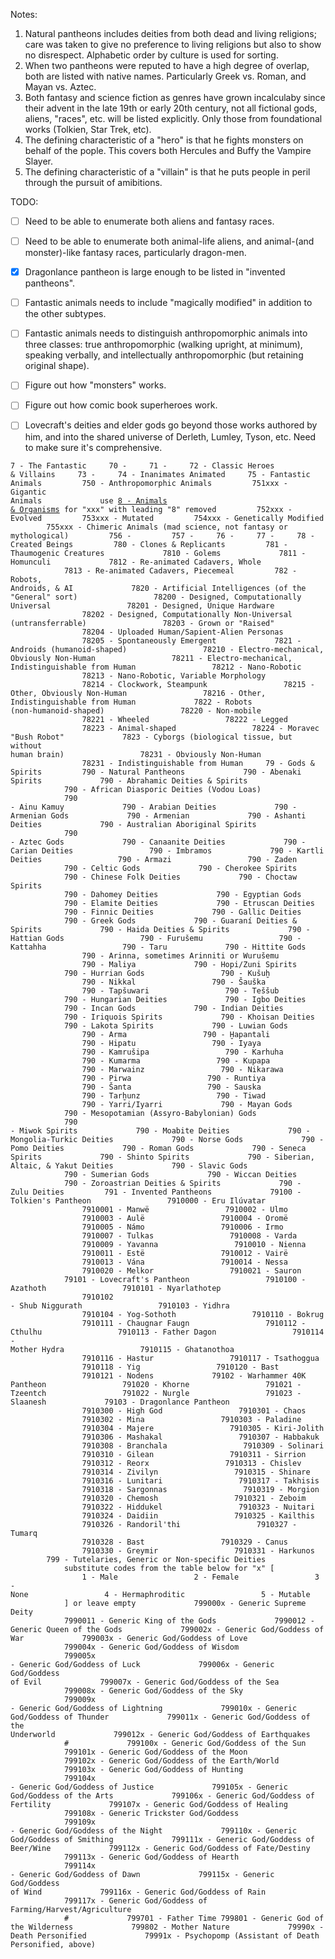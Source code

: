 Notes:

1. Natural pantheons includes deities from both dead and living religions; care was taken to give no preference to living religions but also
to show no disrespect. Alphabetic order by culture is used for sorting.
2. When two pantheons were reputed to have a high degree of overlap, both are listed with native names. Particularly Greek vs. Roman, and Mayan vs. Aztec.
3. Both fantasy and science fiction as genres have grown incalculaby since their advent in the late 19th or early 20th century, not all fictional gods, aliens, "races", etc. will be listed explicitly. Only those from foundational works (Tolkien, Star Trek, etc).
4. The defining characteristic of a "hero" is that he fights monsters on behalf of the pople. This covers both Hercules and Buffy the Vampire Slayer.
5. The defining characteristic of a "villain" is that he puts people in peril through the pursuit of amibitions.

TODO:

- [ ] Need to be able to enumerate both aliens and fantasy races.
- [ ] Need to be able to enumerate both animal-life aliens, and animal-(and monster)-like fantasy races, particularly dragon-men.
- [X] Dragonlance pantheon is large enough to be listed in "invented pantheons".
- [ ] Fantastic animals needs to include "magically modified" in addition to the other subtypes.
- [ ] Fantastic animals needs to distinguish anthropomorphic animals into three classes: true anthropomorphic (walking upright, at minimum), speaking verbally, and intellectually anthropomorphic (but retaining original shape).
- [ ] Figure out how "monsters" works.
- [ ] Figure out how comic book superheroes work.
- [ ] Lovecraft's deities and elder gods go beyond those works authored by him, and into the shared universe of Derleth, Lumley, Tyson, etc. Need to make sure it's comprehensive.


<code>7 - The Fantastic
    70 - 
    71 - 
    72 - Classic Heroes & Villains
    73 - 
    74 - Inanimates Animated
    75 - Fantastic Animals
        750 - Anthropomorphic Animals
        751xxx - Gigantic Animals
            use [8 - Animals & Organisms](/codes/protag_antag/8.md) for "xxx" with leading "8" removed
        752xxx - Evolved
        753xxx - Mutated
        754xxx - Genetically Modified
        755xxx - Chimeric Animals (mad science, not fantasy or mythological)
        756 - 
        757 - 
    76 - 
    77 - 
    78 - Created Beings
        780 - Clones & Replicants
        781 - Thaumogenic Creatures
            7810 - Golems
            7811 - Homunculi
            7812 - Re-animated Cadavers, Whole
            7813 - Re-animated Cadavers, Piecemeal
        782 - Robots, Androids, & AI
            7820 - Artificial Intelligences (of the "General" sort)
                78200 - Designed, Computationally Universal
                78201 - Designed, Unique Hardware 
                78202 - Designed, Computationally Non-Universal (untransferrable)
                78203 - Grown or "Raised"
                78204 - Uploaded Human/Sapient-Alien Personas
                78205 - Spontaneously Emergent
            7821 - Androids (humanoid-shaped)
                78210 - Electro-mechanical, Obviously Non-Human
                78211 - Electro-mechanical, Indistinguishable from Human
                78212 - Nano-Robotic
                78213 - Nano-Robotic, Variable Morphology
                78214 - Clockwork, Steampunk
                78215 - Other, Obviously Non-Human
                78216 - Other, Indistinguishable from Human
            7822 - Robots (non-humanoid-shaped)
                78220 - Non-mobile
                78221 - Wheeled
                78222 - Legged
                78223 - Animal-shaped
                78224 - Moravec "Bush Robot"
            7823 - Cyborgs (biological tissue, but without human brain)
                78231 - Obviously Non-Human
                78231 - Indistinguishable from Human
    79 - Gods & Spirits
        790 - Natural Pantheons
            790 - Abenaki Spirits
            790 - Abrahamic Deities & Spirits
            790 - African Diasporic Deities (Vodou Loas)
            790 - Ainu Kamuy
            790 - Arabian Deities
            790 - Armenian Gods
            790 - Armenian
            790 - Ashanti Deities
            790 - Australian Aboriginal Spirits
            790 - Aztec Gods
            790 - Canaanite Deities
            790 - Carian Deities
                790 - Imbramos
            790 - Kartli Deities
                790 - Armazi
                790 - Zaden
            790 - Celtic Gods
            790 - Cherokee Spirits
            790 - Chinese Folk Deities
            790 - Choctaw Spirits
            790 - Dahomey Deities
            790 - Egyptian Gods
            790 - Elamite Deities
            790 - Etruscan Deities
            790 - Finnic Deities
            790 - Gallic Deities
            790 - Greek Gods
            790 - Guaraní Deities & Spirits
            790 - Haida Deities & Spirits
            790 - Hattian Gods
                790 - Furušemu
                790 - Kattahha
                790 - Taru
            790 - Hittite Gods
                790 - Arinna, sometimes Arinniti or Wurušemu
                790 - Maliya
            790 - Hopi/Zuni Spirits
            790 - Hurrian Gods
                790 - Kušuḫ
                790 - Nikkal
                790 - Šauška
                790 - Tapšuwari
                790 - Teššub
            790 - Hungarian Deities
            790 - Igbo Deities
            790 - Incan Gods
            790 - Indian Deities
            790 - Iriquois Spirits
            790 - Khoisan Deities
            790 - Lakota Spirits
            790 - Luwian Gods
                790 - Arma
                790 - Ḫapantali
                790 - Hipatu
                790 - Iyaya
                790 - Kamrušipa
                790 - Karhuha
                790 - Kumarma
                790 - Kupapa
                790 - Marwainz
                790 - Nikarawa
                790 - Pirwa
                790 - Runtiya
                790 - Šanta
                790 - Sauska
                790 - Tarḫunz
                790 - Tiwad
                790 - Yarri/Iyarri
            790 - Mayan Gods
            790 - Mesopotamian (Assyro-Babylonian) Gods
            790 - Miwok Spirits
            790 - Moabite Deities
            790 - Mongolia-Turkic Deities
            790 - Norse Gods
            790 - Pomo Deities
            790 - Roman Gods
            790 - Seneca Spirits
            790 - Shinto Spirits
            790 - Siberian, Altaic, & Yakut Deities
            790 - Slavic Gods
            790 - Sumerian Gods
            790 - Wiccan Deities
            790 - Zoroastrian Deities & Spirits
            790 - Zulu Deities
        791 - Invented Pantheons
            79100 - Tolkien's Pantheon
                7910000 - Eru Ilúvatar
                7910001 - Manwë
                7910002 - Ulmo
                7910003 - Aulë
                7910004 - Oromë
                7910005 - Námo
                7910006 - Irmo
                7910007 - Tulkas
                7910008 - Varda
                7910009 - Yavanna
                7910010 - Nienna
                7910011 - Estë
                7910012 - Vairë
                7910013 - Vána
                7910014 - Nessa
                7910020 - Melkor
                7910021 - Sauron
            79101 - Lovecraft's Pantheon
                7910100 - Azathoth
                7910101 - Nyarlathotep
                7910102 - Shub Niggurath
                7910103 - Yidhra
                7910104 - Yog-Sothoth
                7910110 - Bokrug
                7910111 - Chaugnar Faugn
                7910112 - Cthulhu
                7910113 - Father Dagon
                7910114 - Mother Hydra
                7910115 - Ghatanothoa
                7910116 - Hastur
                7910117 - Tsathoggua
                7910118 - Yig
                7910120 - Bast
                7910121 - Nodens
            79102 - Warhammer 40K Pantheon
                791020 - Khorne
                791021 - Tzeentch
                791022 - Nurgle
                791023 - Slaanesh
            79103 - Dragonlance Pantheon
                7910300 - High God
                7910301 - Chaos
                7910302 - Mina
                7910303 - Paladine
                7910304 - Majere
                7910305 - Kiri-Jolith
                7910306 - Mashakal
                7910307 - Habbakuk
                7910308 - Branchala
                7910309 - Solinari
                7910310 - Gilean
                7910311 - Sirrion
                7910312 - Reorx
                7910313 - Chislev
                7910314 - Zivilyn
                7910315 - Shinare
                7910316 - Lunitari
                7910317 - Takhisis
                7910318 - Sargonnas
                7910319 - Morgion
                7910320 - Chemosh
                7910321 - Zeboim
                7910322 - Hiddukel
                7910323 - Nuitari
                7910324 - Daidiin
                7910325 - Kailthis
                7910326 - Randoril'thi
                7910327 - Tumarq
                7910328 - Bast
                7910329 - Canus
                7910330 - Greymir
                7910331 - Harkunos
        799 - Tutelaries, Generic or Non-specific Deities
            substitute codes from the table below for "x" \[ 
                1 - Male
                2 - Female
                3 - None
                4 - Hermaphroditic
                5 - Mutable
            \] or leave empty
            799000x - Generic Supreme Deity
            7990011 - Generic King of the Gods
            7990012 - Generic Queen of the Gods
            799002x - Generic God/Goddess of War
            799003x - Generic God/Goddess of Love
            799004x - Generic God/Goddess of Wisdom
            799005x - Generic God/Goddess of Luck
            799006x - Generic God/Goddess of Evil
            799007x - Generic God/Goddess of the Sea
            799008x - Generic God/Goddess of the Sky
            799009x - Generic God/Goddess of Lightning
            799010x - Generic God/Goddess of Thunder
            799011x - Generic God/Goddess of the Underworld
            799012x - Generic God/Goddess of Earthquakes
            #
            799100x - Generic God/Goddess of the Sun
            799101x - Generic God/Goddess of the Moon
            799102x - Generic God/Goddess of the Earth/World
            799103x - Generic God/Goddess of Hunting
            799104x - Generic God/Goddess of Justice
            799105x - Generic God/Goddess of the Arts
            799106x - Generic God/Goddess of Fertility
            799107x - Generic God/Goddess of Healing
            799108x - Generic Trickster God/Goddess
            799109x - Generic God/Goddess of the Night
            799110x - Generic God/Goddess of Smithing
            799111x - Generic God/Goddess of Beer/Wine
            799112x - Generic God/Goddess of Fate/Destiny
            799113x - Generic God/Goddess of Hearth
            799114x - Generic God/Goddess of Dawn
            799115x - Generic God/Goddess of Wind
            799116x - Generic God/Goddess of Rain
            799117x - Generic God/Goddess of Farming/Harvest/Agriculture
            #
            799701 - Father Time
            799801 - Generic God of the Wilderness
            799802 - Mother Nature
            79990x - Death Personified
            79991x - Psychopomp (Assistant of Death Personified, above)
</code>
